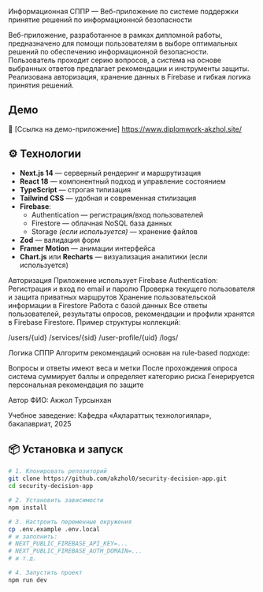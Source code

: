 Информационная СППР — Веб-приложение по системе поддержки принятие решений по информационной безопасности

Веб-приложение, разработанное в рамках дипломной работы, предназначено для помощи пользователям в выборе оптимальных решений по обеспечению информационной безопасности. Пользователь проходит серию вопросов, а система на основе выбранных ответов предлагает рекомендации и инструменты защиты. Реализована авторизация, хранение данных в Firebase и гибкая логика принятия решений.

## Демо

🔗 [Ссылка на демо-приложение] https://www.diplomwork-akzhol.site/

## ⚙️ Технологии

- **Next.js 14** — серверный рендеринг и маршрутизация
- **React 18** — компонентный подход и управление состоянием
- **TypeScript** — строгая типизация
- **Tailwind CSS** — удобная и современная стилизация
- **Firebase**:
  - Authentication — регистрация/вход пользователей
  - Firestore — облачная NoSQL база данных
  - Storage *(если используется)* — хранение файлов
- **Zod** — валидация форм
- **Framer Motion** — анимации интерфейса
- **Chart.js** или **Recharts** — визуализация аналитики (если используется)

Авторизация
Приложение использует Firebase Authentication:
Регистрация и вход по email и паролю
Проверка текущего пользователя и защита приватных маршрутов
Хранение пользовательской информации в Firestore
Работа с базой данных
Все ответы пользователей, результаты опросов, рекомендации и профили хранятся в Firebase Firestore. Пример структуры коллекций:

/users/{uid}
/services/{sid}
/user-profile/{uid}
/logs/

Логика СППР
Алгоритм рекомендаций основан на rule-based подходе:

Вопросы и ответы имеют веса и метки
После прохождения опроса система суммирует баллы и определяет категорию риска
Генерируется персональная рекомендация по защите

Автор
ФИО: Акжол Турсынхан

Учебное заведение: Кафедра «Ақпараттық технологиялар», бакалавриат, 2025

## 📦 Установка и запуск

```bash
# 1. Клонировать репозиторий
git clone https://github.com/akzhol0/security-decision-app.git
cd security-decision-app

# 2. Установить зависимости
npm install

# 3. Настроить переменные окружения
cp .env.example .env.local
# и заполнить:
# NEXT_PUBLIC_FIREBASE_API_KEY=...
# NEXT_PUBLIC_FIREBASE_AUTH_DOMAIN=...
# и т.д.

# 4. Запустить проект
npm run dev
